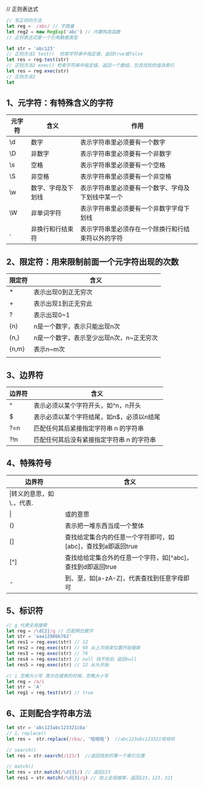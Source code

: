 // 正则表达式
``` JavaScript
// 写正则的方法
let reg =  /abc/ // 字面量
let reg2 = new RegExp('abc') // 内置构造函数
// 正则表达式是一个引用数据类型

let str = 'abc123'
// 正则方法1 test()  检索字符串中指定值，返回true或false
let res = reg.test(str)
// 正则方法2 exec() 检索字符串中指定值，返回一个数组，包含找到的值及索引
let res = reg.exec(str)
// 正则方法3
let 

```
## **1、元字符：有特殊含义的字符**
|元字符|含义|作用|
| ---- | ---- | ---- |
|\d|数字|表示字符串里必须要有一个数字|
|\D|非数字|表示字符串里必须要有一个非数字|
|\s|空格|表示字符串里必须要有一个空格|
|\S|非空格|表示字符串里必须要有一个非空格|
|\w|数字、字母及下划线|表示字符串里必须要有一个数字、字母及下划线中某一个|
|\W|非单词字符|表示字符串里必须要有一个非数字字母下划线|
|.|非换行和行结束符|表示字符串里必须存在一个除换行和行结束符以外的字符|

## **2、限定符：用来限制前面一个元字符出现的次数**
|限定符|含义|
| ---- | ---- |
|*|表示出现0到正无穷次|
|+|表示出现1到正无穷此|
|?|表示出现0~1|
|{n}|n是一个数字，表示只能出现n次|
|{n,}|n是一个数字，表示至少出现n次，n~正无穷次|
|{n,m}|表示n~m次|
|||

## **3、边界符**
|边界符|含义|
| ---- | ---- |
|^|表示必须以某个字符开头，如^n，n开头|
|$|表示必须以某个字符结尾，如n$，必须以n结尾|
|?=n|匹配任何其后紧接指定字符串 n 的字符串|
|?!n|匹配任何其后没有紧接指定字符串 n 的字符串|

## **4、特殊符号**
|边界符|含义|
| ---- | ---- |
|\\|转义的意思，如\\.，代表.|
|\||或的意思|
|()|表示把一堆东西当成一个整体|
|[]|查找给定集合内的任意一个字符即可，如[abc]，查找到a即返回true|
|[^]|查找给给定集合外的任意一个字符，如[^abc]，查找到d即返回true|
|-|到、至，如[a-zA-Z]，代表查找到任意字母即可|

## **5、标识符**
```JavaScript
// g 代表全局搜索
let reg = /\d{2}/g // 匹配两位数字
let str = 'aaa1298bb762'
let res1 = reg.exec(str) // 12
let res2 = reg.exec(str) // 98 从上次结束位置开始搜索
let res3 = reg.exec(str) // 76
let res4 = reg.exec(str) // null 找不到后 返回null
let res5 = reg.exec(str) // 12 从头开始

// i 忽略大小写 表示在搜索的时候，忽略大小写
let reg = /a/i
let str = 'A'
let reg1 = reg.test(str) // true

```
## **6、正则配合字符串方法**
```JavaScript
let str = 'abc123abc123321cba'
// 1、replace()
let res =  str.replace(/cba/, '哈哈哈')  //abc123abc123321哈哈哈

// search()
let res = str.search(/123/)  //返回找到的第一个索引位置

// match()
let res = str.match(/\d{3}/) // 返回123
let res1 = str.match(/\d{3}/g) // 加上全局搜索，返回123，123，321
```